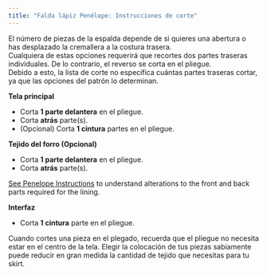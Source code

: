 ```yaml
---
title: "Falda lápiz Penélope: Instrucciones de corte"
---
```


<Note>

El número de piezas de la espalda depende de si quieres una abertura o has desplazado la cremallera a la costura trasera.  
Cualquiera de estas opciones requerirá que recortes dos partes traseras individuales. De lo contrario, el reverso se corta en el pliegue.  
Debido a esto, la lista de corte no especifica cuántas partes traseras cortar, ya que las opciones del patrón lo determinan.

</Note>

**Tela principal**

- Corta **1 parte delantera** en el pliegue.
- Corta **atrás** parte(s).
- (Opcional) Corta **1 cintura** partes en el pliegue.

**Tejido del forro (Opcional)**

- Corta **1 parte delantera** en el pliegue.
- Corta **atrás** parte(s).

<Note>

[See Penelope Instructions](/docs/designs/penelope/instructions/#lining) to understand alterations to the front and back parts required for the lining.

</Note>

**Interfaz**

- Corta **1 cintura** parte en el pliegue.

<Tip>

Cuando cortes una pieza en el plegado, recuerda que el pliegue no necesita estar en el centro de la tela.
Elegir la colocación de tus piezas sabiamente puede reducir en gran medida la cantidad de tejido que necesitas para tu skirt.

</Tip>
